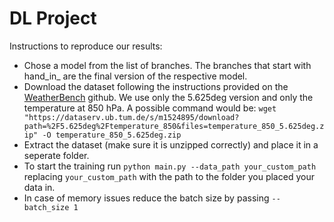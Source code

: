 # DL Project

Instructions to reproduce our results:

- Chose a model from the list of branches. The branches that start with hand_in_ are the final version of the respective model.
- Download the dataset following the instructions provided on the [WeatherBench](https://github.com/pangeo-data/WeatherBench) github. We use only the 5.625deg version and only the temperature at 850 hPa.
A possible command would be:
```wget "https://dataserv.ub.tum.de/s/m1524895/download?path=%2F5.625deg%2Ftemperature_850&files=temperature_850_5.625deg.zip" -O temperature_850_5.625deg.zip```
- Extract the dataset (make sure it is unzipped correctly) and place it in a seperate folder.
- To start the training run ```python main.py --data_path your_custom_path``` replacing ```your_custom_path``` with the path to the folder you placed your data in.
- In case of memory issues reduce the batch size by passing ```--batch_size 1```
